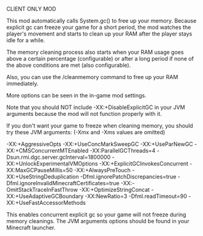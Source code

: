 CLIENT ONLY MOD



This mod automatically calls System.gc() to free up your memory. Because explicit gc can freeze your game for a short period, the mod watches the player's movement and starts to clean up your RAM after the player stays idle for a while.

The memory cleaning process also starts when your RAM usage goes above a certain percentage (configurable) or after a long period if none of the above conditions are met (also configurable).

Also, you can use the /cleanmemory command to free up your RAM immediately.

 

More options can be seen in the in-game mod settings.

 

Note that you should NOT include -XX:+DisableExplicitGC in your JVM arguments because the mod will not function properly with it.

 

If you don't want your game to freeze when cleaning memory, you should try these JVM arguments: (-Xmx and -Xms values are omitted)

-XX:+AggressiveOpts -XX:+UseConcMarkSweepGC -XX:+UseParNewGC -XX:+CMSConcurrentMTEnabled -XX:ParallelGCThreads=4 -Dsun.rmi.dgc.server.gcInterval=1800000 -XX:+UnlockExperimentalVMOptions -XX:+ExplicitGCInvokesConcurrent -XX:MaxGCPauseMillis=50 -XX:+AlwaysPreTouch -XX:+UseStringDeduplication -Dfml.ignorePatchDiscrepancies=true -Dfml.ignoreInvalidMinecraftCertificates=true -XX:-OmitStackTraceInFastThrow -XX:+OptimizeStringConcat -XX:+UseAdaptiveGCBoundary -XX:NewRatio=3 -Dfml.readTimeout=90 -XX:+UseFastAccessorMethods

This enables concurrent explicit gc so your game will not freeze during memory cleanings. The JVM arguments options should be found in your Minecraft launcher.
